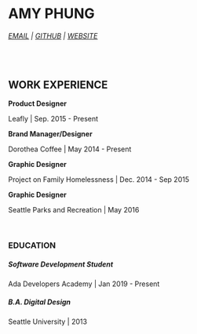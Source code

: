 # AMY PHUNG

<div id="webaddress">
 <h6> <a href="phung.amy85@gmail.com">EMAIL</a> | <a href="https://github.com/aphunk">GITHUB</a> | <a href="https://amyphung.xyz">WEBSITE</a></h6>
<br>
</div>

## WORK EXPERIENCE

   **Product Designer** 
   
   Leafly | Sep. 2015 - Present

   **Brand Manager/Designer** 
   
   Dorothea Coffee | May 2014 - Present

   **Graphic Designer** 
   
   Project on Family Homelessness | Dec. 2014 - Sep 2015

   **Graphic Designer** 
   
   Seattle Parks and Recreation | May 2016

<br>

### EDUCATION

##### Software Development Student 
Ada Developers Academy | Jan 2019 - Present

##### B.A. Digital Design
Seattle University | 2013


